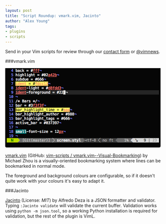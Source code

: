 ```yaml
---
layout: post
title: "Script Roundup: vmark.vim, Jacinto"
author: "Alex Young"
tags: 
- plugins
- scripts
---
```


<div class="intro">
Send in your Vim scripts for review through our <a href="/contact.html">contact form</a> or <a href="http://twitter.com/vimnews">@vimnews</a>.
</div>

###vmark.vim

![vmark.vim: Visual Bookmarking](/images/posts/vmark.png)

[vmark.vim](http://www.vim.org/scripts/script.php?script_id=4076) (GitHub: [vim-scripts / vmark.vim--Visual-Bookmarking](https://github.com/vim-scripts/vmark.vim--Visual-Bookmarking)) by Michael Zhou is a visually-oriented bookmarking system where lines can be bookmarked in normal mode.

The foreground and background colours are configurable, so if it doesn't quite work with your colours it's easy to adapt it.

###Jacinto

[Jacinto](https://github.com/alfredodeza/jacinto.vim) (License: _MIT_) by Alfredo Deza is a JSON formatter and validator.  Typing `:Jacinto validate` will validate the current buffer.  Validation works using `python -m json.tool`, so a working Python installation is required for validation, but the rest of the plugin is VimL.
